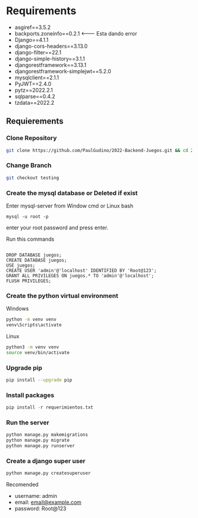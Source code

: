 # Requirements

* asgiref==3.5.2
* backports.zoneinfo==0.2.1 <--- Esta dando error
* Django==4.1.1
* django-cors-headers==3.13.0
* django-filter==22.1
* django-simple-history==3.1.1
* djangorestframework==3.13.1
* djangorestframework-simplejwt==5.2.0
* mysqlclient==2.1.1
* PyJWT==2.4.0
* pytz==2022.2.1
* sqlparse==0.4.2
* tzdata==2022.2

## Requierements

### Clone Repository

```bash
git clone https://github.com/PaulGudino/2022-Backend-Juegos.git && cd 2022-Backend-Juegos
```

### Change Branch

```bash
git checkout testing
```

### Create the mysql database or Deleted if exist

Enter mysql-server from Window cmd or Linux bash

```
mysql -u root -p
```

enter your root password and press enter.

Run this commands

```mysql

DROP DATABASE juegos;
CREATE DATABASE juegos;
USE juegos;
CREATE USER 'admin'@'localhost' IDENTIFIED BY 'Root@123';
GRANT ALL PRIVILEGES ON juegos.* TO 'admin'@'localhost';
FLUSH PRIVILEGES;

```

### Create the python virtual environment

Windows

```cmd
python -m venv venv
venv\Scripts\activate
```

Linux

```bash
python3 -m venv venv
source venv/bin/activate
```

### Upgrade pip
```bash
pip install --upgrade pip
```

### Install packages
```python
pip install -r requerimientos.txt
```

### Run the server

```python
python manage.py makemigrations
python manage.py migrate
python manage.py runserver
```

### Create a django super user

```python
python manage.py createsuperuser
```
Recomended
- username: admin
- email: email@example.com
- password: Root@123

